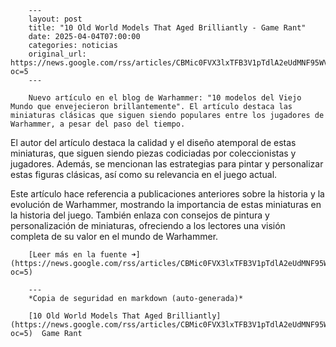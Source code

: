         ---
        layout: post
        title: "10 Old World Models That Aged Brilliantly - Game Rant"
        date: 2025-04-04T07:00:00
        categories: noticias
        original_url: https://news.google.com/rss/articles/CBMic0FVX3lxTFB3V1pTdlA2eUdMNF95WVY4RGphcDJOeU50TTAzcE04OGNDaVZhckxEYWo0SktESjhvV1RVTDV4ZTJiQ2c0Wm8xZ3NFUjhXSmIxWEtNd2FJYkRzVmNxOFduZk5UelVwWGJwOXFHSm00SjZmMmc?oc=5
        ---

        Nuevo artículo en el blog de Warhammer: "10 modelos del Viejo Mundo que envejecieron brillantemente". El artículo destaca las miniaturas clásicas que siguen siendo populares entre los jugadores de Warhammer, a pesar del paso del tiempo.

El autor del artículo destaca la calidad y el diseño atemporal de estas miniaturas, que siguen siendo piezas codiciadas por coleccionistas y jugadores. Además, se mencionan las estrategias para pintar y personalizar estas figuras clásicas, así como su relevancia en el juego actual.

Este artículo hace referencia a publicaciones anteriores sobre la historia y la evolución de Warhammer, mostrando la importancia de estas miniaturas en la historia del juego. También enlaza con consejos de pintura y personalización de miniaturas, ofreciendo a los lectores una visión completa de su valor en el mundo de Warhammer.

        [Leer más en la fuente ➜](https://news.google.com/rss/articles/CBMic0FVX3lxTFB3V1pTdlA2eUdMNF95WVY4RGphcDJOeU50TTAzcE04OGNDaVZhckxEYWo0SktESjhvV1RVTDV4ZTJiQ2c0Wm8xZ3NFUjhXSmIxWEtNd2FJYkRzVmNxOFduZk5UelVwWGJwOXFHSm00SjZmMmc?oc=5)

        ---
        *Copia de seguridad en markdown (auto-generada)*

        [10 Old World Models That Aged Brilliantly](https://news.google.com/rss/articles/CBMic0FVX3lxTFB3V1pTdlA2eUdMNF95WVY4RGphcDJOeU50TTAzcE04OGNDaVZhckxEYWo0SktESjhvV1RVTDV4ZTJiQ2c0Wm8xZ3NFUjhXSmIxWEtNd2FJYkRzVmNxOFduZk5UelVwWGJwOXFHSm00SjZmMmc?oc=5)  Game Rant
